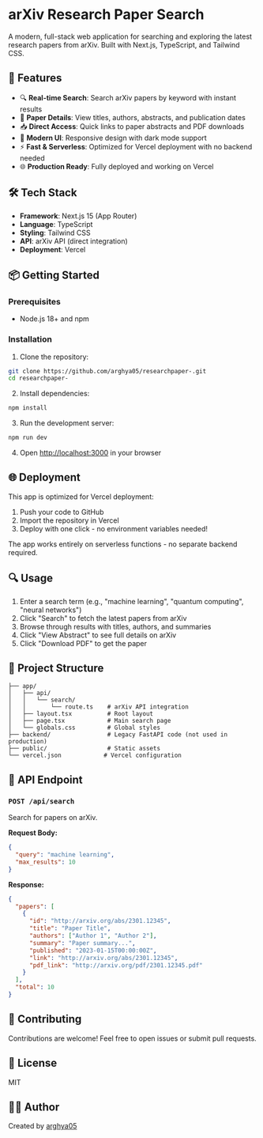 # arXiv Research Paper Search

A modern, full-stack web application for searching and exploring the latest research papers from arXiv. Built with Next.js, TypeScript, and Tailwind CSS.

## 🚀 Features

- 🔍 **Real-time Search**: Search arXiv papers by keyword with instant results
- 📄 **Paper Details**: View titles, authors, abstracts, and publication dates
- 📥 **Direct Access**: Quick links to paper abstracts and PDF downloads
- 🎨 **Modern UI**: Responsive design with dark mode support
- ⚡ **Fast & Serverless**: Optimized for Vercel deployment with no backend needed
- 🌐 **Production Ready**: Fully deployed and working on Vercel

## 🛠️ Tech Stack

- **Framework**: Next.js 15 (App Router)
- **Language**: TypeScript
- **Styling**: Tailwind CSS
- **API**: arXiv API (direct integration)
- **Deployment**: Vercel

## 📦 Getting Started

### Prerequisites

- Node.js 18+ and npm

### Installation

1. Clone the repository:
```bash
git clone https://github.com/arghya05/researchpaper-.git
cd researchpaper-
```

2. Install dependencies:
```bash
npm install
```

3. Run the development server:
```bash
npm run dev
```

4. Open [http://localhost:3000](http://localhost:3000) in your browser

## 🌐 Deployment

This app is optimized for Vercel deployment:

1. Push your code to GitHub
2. Import the repository in Vercel
3. Deploy with one click - no environment variables needed!

The app works entirely on serverless functions - no separate backend required.

## 🔍 Usage

1. Enter a search term (e.g., "machine learning", "quantum computing", "neural networks")
2. Click "Search" to fetch the latest papers from arXiv
3. Browse through results with titles, authors, and summaries
4. Click "View Abstract" to see full details on arXiv
5. Click "Download PDF" to get the paper

## 📂 Project Structure

```
├── app/
│   ├── api/
│   │   └── search/
│   │       └── route.ts    # arXiv API integration
│   ├── layout.tsx          # Root layout
│   ├── page.tsx            # Main search page
│   └── globals.css         # Global styles
├── backend/                # Legacy FastAPI code (not used in production)
├── public/                 # Static assets
└── vercel.json            # Vercel configuration
```

## 🔧 API Endpoint

### `POST /api/search`

Search for papers on arXiv.

**Request Body:**
```json
{
  "query": "machine learning",
  "max_results": 10
}
```

**Response:**
```json
{
  "papers": [
    {
      "id": "http://arxiv.org/abs/2301.12345",
      "title": "Paper Title",
      "authors": ["Author 1", "Author 2"],
      "summary": "Paper summary...",
      "published": "2023-01-15T00:00:00Z",
      "link": "http://arxiv.org/abs/2301.12345",
      "pdf_link": "http://arxiv.org/pdf/2301.12345.pdf"
    }
  ],
  "total": 10
}
```

## 🤝 Contributing

Contributions are welcome! Feel free to open issues or submit pull requests.

## 📄 License

MIT

## 👨‍💻 Author

Created by [arghya05](https://github.com/arghya05)

